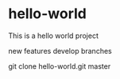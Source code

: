# hello-world
This is a hello world project

new features develop branches 

git clone hello-world.git master
